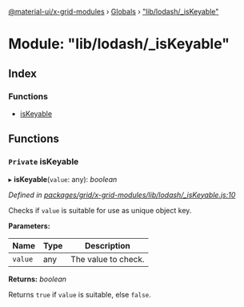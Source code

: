 [@material-ui/x-grid-modules](../README.md) › [Globals](../globals.md) › ["lib/lodash/_isKeyable"](_lib_lodash__iskeyable_.md)

# Module: "lib/lodash/_isKeyable"

## Index

### Functions

* [isKeyable](_lib_lodash__iskeyable_.md#private-iskeyable)

## Functions

### `Private` isKeyable

▸ **isKeyable**(`value`: any): *boolean*

*Defined in [packages/grid/x-grid-modules/lib/lodash/_isKeyable.js:10](https://github.com/mui-org/material-ui-x/blob/02342a6/packages/grid/x-grid-modules/lib/lodash/_isKeyable.js#L10)*

Checks if `value` is suitable for use as unique object key.

**Parameters:**

Name | Type | Description |
------ | ------ | ------ |
`value` | any | The value to check. |

**Returns:** *boolean*

Returns `true` if `value` is suitable, else `false`.
